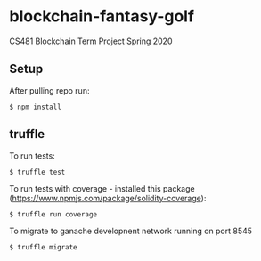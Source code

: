 # blockchain-fantasy-golf
CS481 Blockchain Term Project Spring 2020

## Setup
After pulling repo run:
```
$ npm install
```

## truffle
To run tests:
```
$ truffle test
```

To run tests with coverage - installed this package (https://www.npmjs.com/package/solidity-coverage):
```
$ truffle run coverage
```

To migrate to ganache developnent network running on port 8545
```
$ truffle migrate
```
